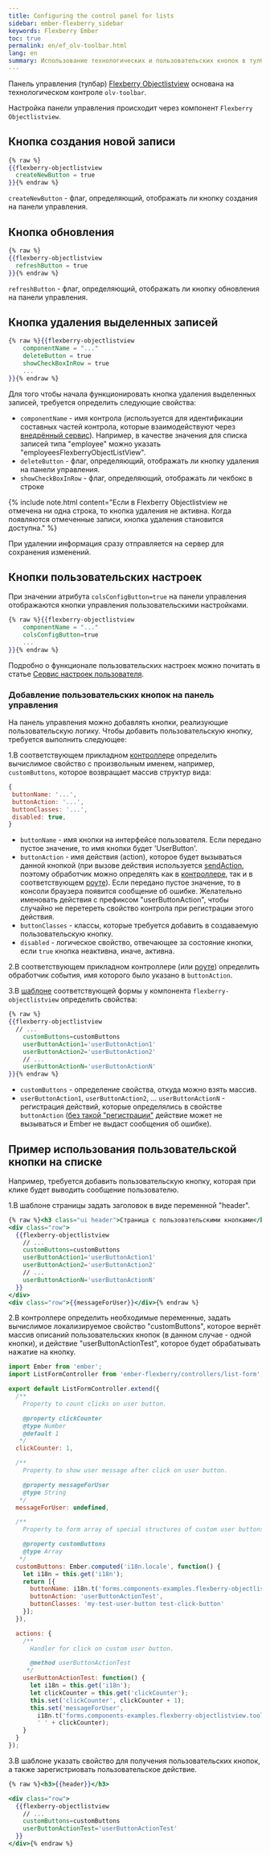 ```yaml
---
title: Configuring the control panel for lists
sidebar: ember-flexberry_sidebar
keywords: Flexberry Ember
toc: true
permalink: en/ef_olv-toolbar.html
lang: en
summary: Использование технологических и пользовательских кнопок в тулбаре
---
```


Панель управления (тулбар) [Flexberry Objectlistview](ef_object-list-view.html) основана на технологическом контроле `olv-toolbar`.

Настройка панели управления происходит через компонент `Flexberry Objectlistview`.

## Кнопка создания новой записи

```hbs
{% raw %}
{{flexberry-objectlistview 
  createNewButton = true
}}{% endraw %}
```

`createNewButton` - флаг, определяющий, отображать ли кнопку создания на панели управления.

## Кнопка обновления

```hbs
{% raw %}
{{flexberry-objectlistview
  refreshButton = true
}}{% endraw %}
```

`refreshButton` - флаг, определяющий, отображать ли кнопку обновления на панели управления.

## Кнопка удаления выделенных записей

```hbs
{% raw %}{{flexberry-objectlistview
	componentName = "..."
	deleteButton = true
	showCheckBoxInRow = true
	...
}}{% endraw %}
```

Для того чтобы начала функционировать кнопка удаления выделенных записей, требуется определить следующие свойства:

* `componentName` - имя контрола (используется для идентификации составных частей контрола, которые взаимодействуют через [внедрённый сервис](http://emberjs.com/api/classes/Ember.inject.html#method_service)). Например, в качестве значения для списка записей типа "employee" можно указать "employeesFlexberryObjectListView".
* `deleteButton` - флаг, определяющий, отображать ли кнопку удаления на панели управления.
* `showCheckBoxInRow` - флаг, определяющий, отображать ли чекбокс в строке 

{% include note.html content="Если в Flexberry Objectlistview не отмечена ни одна строка, то кнопка удаления не активна. Когда появляются отмеченные записи, кнопка удаления становится доступна." %}

При удалении информация сразу отправляется на сервер для сохранения изменений.

## Кнопки пользовательских настроек

При значении атрибута `colsConfigButton=true` на панели управления отображаются кнопки управления пользовательскими наcтройками.

```hbs
{% raw %}{{flexberry-objectlistview
	componentName = "..."
	colsConfigButton=true
	...
}}{% endraw %}
```

Подробно о функционале пользовательских настроек можно почитать в статье [Сервис настроек пользователя](ef_model-user-settings-service.html).

### Добавление пользовательских кнопок на панель управления

На панель управления можно добавлять кнопки, реализующие пользовательскую логику.
Чтобы добавить пользовательскую кнопку, требуется выполнить следующее:

1.В соответствующем прикладном [контроллере](ef_controller.html) определить вычислимое свойство с произвольным именем, например, `сustomButtons`, которое возвращает массив структур вида:

```javascript
{
 buttonName: '...',
 buttonAction: '...',
 buttonClasses: '...',
 disabled: true,
}
```

* `buttonName` - имя кнопки на интерфейсе пользователя. Если передано пустое значение, то имя кнопки будет 'UserButton'.
* `buttonAction` - имя действия (action), которое будет вызываться данной кнопкой (при вызове действия используется [sendAction](http://emberjs.com/api/classes/Ember.Component.html#method_sendAction), поэтому обработчик можно определять как в [контроллере](ef_controller.html), так и в соответствующем [роуте](ef_route.html)). Если передано пустое значение, то в консоли браузера появится сообщение об ошибке. Желательно именовать действия с префиксом "userButtonAction", чтобы случайно не перетереть свойство контрола при регистрации этого действия.
* `buttonClasses` - классы, которые требуется добавить в создаваемую пользовательскую кнопку.
* `disabled` - логическое свойство, отвечающее за состояние кнопки, если `true` кнопка неактивна, иначе, активна.

2.В соответствующем прикладном контроллере (или [роуте](ef_route.html)) определить обработчик события, имя которого было указано в `buttonAction`.

3.В [шаблоне](ef_template.html) соответствующей формы у компонента `flexberry-objectlistview` определить свойства:

```hbs
{% raw %}
{{flexberry-objectlistview
  // ...
	customButtons=customButtons  
	userButtonAction1='userButtonAction1'
	userButtonAction2='userButtonAction2'
	// ...
	userButtonActionN='userButtonActionN'
}}{% endraw %}
```

* `customButtons` - определение свойства, откуда можно взять массив.
* `userButtonAction1`, `userButtonAction2`, ... `userButtonActionN` - регистрация действий, которые определялись в свойстве `buttonAction` ([без такой "регистрации"](http://emberigniter.com/send-action-does-not-fire/) действие может не вызываться и Ember не выдаст сообщения об ошибке).

## Пример использования пользовательской кнопки на списке

Например, требуется добавить пользовательскую кнопку, которая при клике будет выводить сообщение пользователю.

1.В шаблоне страницы задать заголовок в виде переменной "header".

```hbs
{% raw %}<h3 class="ui header">Страница с пользовательскими кнопками</h3>
<div class="row">
  {{flexberry-objectlistview
    // ...
    customButtons=customButtons
    userButtonAction1='userButtonAction1'
    userButtonAction2='userButtonAction2'
    // ...
    userButtonActionN='userButtonActionN'
  }}
</div>
<div class="row">{{messageForUser}}</div>{% endraw %}
```

2.В контроллере определить необходимые переменные, задать вычислимое локализируемое свойство "customButtons", которое вернёт массив описаний пользовательских кнопок (в данном случае - одной кнопки),  и действие "userButtonActionTest", которое будет обрабатывать нажатие на кнопку.

```javascript
import Ember from 'ember';
import ListFormController from 'ember-flexberry/controllers/list-form';

export default ListFormController.extend({
  /**
    Property to count clicks on user button.

    @property clickCounter
    @type Number
    @default 1
   */
  clickCounter: 1,

  /**
    Property to show user message after click on user button.

    @property messageForUser
    @type String
   */
  messageForUser: undefined,

  /**
    Property to form array of special structures of custom user buttons.

    @property customButtons
    @type Array
   */
  customButtons: Ember.computed('i18n.locale', function() {
    let i18n = this.get('i18n');
    return [{
      buttonName: i18n.t('forms.components-examples.flexberry-objectlistview.toolbar-custom-buttons-example.custom-button-name'),
      buttonAction: 'userButtonActionTest',
      buttonClasses: 'my-test-user-button test-click-button'
    }];
  }),

  actions: {
    /**
      Handler for click on custom user button.

      @method userButtonActionTest
     */
    userButtonActionTest: function() {
      let i18n = this.get('i18n');
      let clickCounter = this.get('clickCounter');
      this.set('clickCounter', clickCounter + 1);
      this.set('messageForUser',
        i18n.t('forms.components-examples.flexberry-objectlistview.toolbar-custom-buttons-example.custom-message').string +
        ' ' + clickCounter);
    }
  }
});
```

3.В шаблоне указать свойство для получения пользовательских кнопок, а также зарегистриовать  пользовательское действие.

```hbs
{% raw %}<h3>{{header}}</h3>

<div class="row">
  {{flexberry-objectlistview
    // ...
    customButtons=customButtons
    userButtonActionTest='userButtonActionTest'
  }}
</div>{% endraw %}
```
